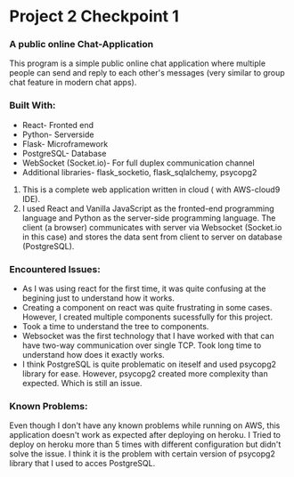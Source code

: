# Project 2 Checkpoint 1

### A public online Chat-Application

This program is a simple public online chat application where multiple people can send and reply to each other's messages (very similar to group chat feature in modern chat apps).



### Built With:
- React- Fronted end
- Python- Serverside
-	Flask- Microframework
- PostgreSQL- Database
- WebSocket (Socket.io)- For full duplex communication channel
- Additional libraries- flask_socketio, flask_sqlalchemy, psycopg2



1. This is a complete web application written in cloud ( with AWS-cloud9 IDE).
2. I used React and Vanilla JavaScript as the fronted-end programming language and Python as the server-side programming language. The client (a browser) communicates with server via Websocket (Socket.io in this case) and stores the data sent from client to server on database (PostgreSQL).

### Encountered Issues:
- As I was using react for the first time, it was quite confusing at the begining just to understand how it works.
- Creating a component on react was quite frustrating in some cases. However, I created multiple components sucessfully for this project.
- Took a time to understand the tree to components.
- Websocket was the first technology that I have worked with that can have two-way communication over single TCP. Took long time to understand how does it exactly works.
- I think PostgreSQL is quite problematic on iteself and used psycopg2 library for ease. However, psycopg2 created more complexity than expected. Which is still an issue.


### Known Problems:
Even though I don't have any known problems while running on AWS, this application doesn't work as expected after deploying on heroku. I Tried to deploy on heroku more than 5 times with different configuration but didn't solve the issue. I think it is the problem with certain version of psycopg2 library that I used to acces PostgreSQL. 
